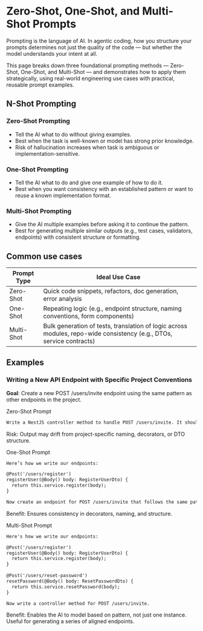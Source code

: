 # Zero-Shot, One-Shot, and Multi-Shot Prompts

Prompting is the language of AI. In agentic coding, how you structure your prompts determines not just the quality of the code — but whether the model understands your intent at all.

This page breaks down three foundational prompting methods — Zero-Shot, One-Shot, and Multi-Shot — and demonstrates how to apply them strategically, using real-world engineering use cases with practical, reusable prompt examples.

## N-Shot Prompting

### Zero-Shot Prompting

- Tell the AI what to do without giving examples.
- Best when the task is well-known or model has strong prior knowledge.
- Risk of hallucination increases when task is ambiguous or implementation-sensitive.

### One-Shot Prompting

- Tell the AI what to do and give one example of how to do it.
- Best when you want consistency with an established pattern or want to reuse a known implementation format.

### Multi-Shot Prompting

- Give the AI multiple examples before asking it to continue the pattern.
- Best for generating multiple similar outputs (e.g., test cases, validators, endpoints) with consistent structure or formatting.

## Common use cases

| **Prompt Type** | **Ideal Use Case**                                                                                                   |
|-----------------|----------------------------------------------------------------------------------------------------------------------|
| Zero-Shot       | Quick code snippets, refactors, doc generation, error analysis                                                       |
| One-Shot        | Repeating logic (e.g., endpoint structure, naming conventions, form components)                                      |
| Multi-Shot      | Bulk generation of tests, translation of logic across modules, repo-wide consistency (e.g., DTOs, service contracts) |

## Examples

### Writing a New API Endpoint with Specific Project Conventions

**Goal**: Create a new POST /users/invite endpoint using the same pattern as other endpoints in the project.

Zero-Shot Prompt

```txt
Write a NestJS controller method to handle POST /users/invite. It should accept email and name, call UserInviteService.inviteUser(), and return a success response or validation error.
```

Risk: Output may drift from project-specific naming, decorators, or DTO structure.

One-Shot Prompt

```txt
Here’s how we write our endpoints:

@Post('/users/register')  
registerUser(@Body() body: RegisterUserDto) {  
  return this.service.register(body);  
}  

Now create an endpoint for POST /users/invite that follows the same pattern, usingInviteUserDto and inviteUser().
```

Benefit: Ensures consistency in decorators, naming, and structure.

Multi-Shot Prompt

```txt
Here's how we write our endpoints:

@Post('/users/register')  
registerUser(@Body() body: RegisterUserDto) {  
  return this.service.register(body);  
}  
 
@Post('/users/reset-password')  
resetPassword(@Body() body: ResetPasswordDto) {  
  return this.service.resetPassword(body);  
}

Now write a controller method for POST /users/invite.
```

Benefit: Enables the AI to model based on pattern, not just one instance. Useful for generating a series of aligned endpoints.